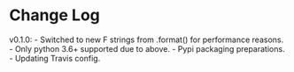 # Change Log

v0.1.0:
    - Switched to new F strings from .format() for performance reasons.
    - Only python 3.6+ supported due to above.
    - Pypi packaging preparations.
    - Updating Travis config.
